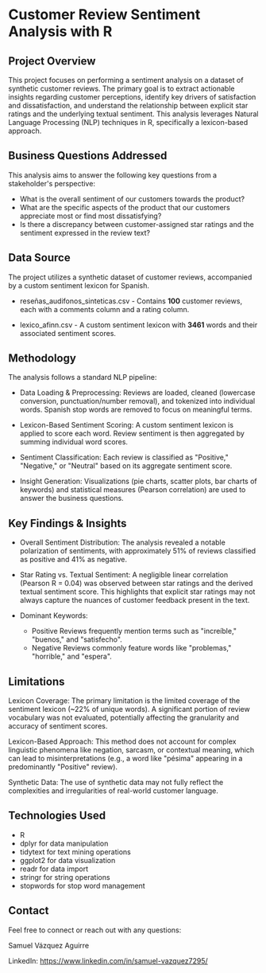 # **Customer Review Sentiment Analysis with R**

## **Project Overview**
This project focuses on performing a sentiment analysis on a dataset of synthetic customer reviews. The primary goal is to extract actionable insights regarding customer perceptions, identify key drivers of satisfaction and dissatisfaction, and understand the relationship between explicit star ratings and the underlying textual sentiment. This analysis leverages Natural Language Processing (NLP) techniques in R, specifically a lexicon-based approach.

## **Business Questions Addressed**
This analysis aims to answer the following key questions from a stakeholder's perspective:

* What is the overall sentiment of our customers towards the product?
* What are the specific aspects of the product that our customers appreciate most or find most dissatisfying?
* Is there a discrepancy between customer-assigned star ratings and the sentiment expressed in the review text?

## **Data Source**
The project utilizes a synthetic dataset of customer reviews, accompanied by a custom sentiment lexicon for Spanish.

* reseñas_audifonos_sinteticas.csv - Contains **100** customer reviews, each with a comments column and a rating column.

* lexico_afinn.csv - A custom sentiment lexicon with **3461** words and their associated sentiment scores.

## **Methodology**
The analysis follows a standard NLP pipeline:

* Data Loading & Preprocessing: Reviews are loaded, cleaned (lowercase conversion, punctuation/number removal), and tokenized into individual words. Spanish stop words are removed to focus on meaningful terms.

* Lexicon-Based Sentiment Scoring: A custom sentiment lexicon is applied to score each word. Review sentiment is then aggregated by summing individual word scores.

* Sentiment Classification: Each review is classified as "Positive," "Negative," or "Neutral" based on its aggregate sentiment score.

* Insight Generation: Visualizations (pie charts, scatter plots, bar charts of keywords) and statistical measures (Pearson correlation) are used to answer the business questions.

## **Key Findings & Insights**
* Overall Sentiment Distribution: The analysis revealed a notable polarization of sentiments, with approximately 51% of reviews classified as positive and 41% as negative.

* Star Rating vs. Textual Sentiment: A negligible linear correlation (Pearson R = 0.04) was observed between star ratings and the derived textual sentiment score. This highlights that explicit star ratings may not always capture the nuances of customer feedback present in the text.

* Dominant Keywords:
  * Positive Reviews frequently mention terms such as "increíble," "buenos," and "satisfecho".
  * Negative Reviews commonly feature words like "problemas," "horrible," and "espera".

## **Limitations**
Lexicon Coverage: The primary limitation is the limited coverage of the sentiment lexicon (~22% of unique words). A significant portion of review vocabulary was not evaluated, potentially affecting the granularity and accuracy of sentiment scores.

Lexicon-Based Approach: This method does not account for complex linguistic phenomena like negation, sarcasm, or contextual meaning, which can lead to misinterpretations (e.g., a word like "pésima" appearing in a predominantly "Positive" review).

Synthetic Data: The use of synthetic data may not fully reflect the complexities and irregularities of real-world customer language.

## **Technologies Used**
* R
* dplyr for data manipulation
* tidytext for text mining operations
* ggplot2 for data visualization
* readr for data import
* stringr for string operations
* stopwords for stop word management

## **Contact**
Feel free to connect or reach out with any questions:

Samuel Vázquez Aguirre

LinkedIn: https://www.linkedin.com/in/samuel-vazquez7295/
